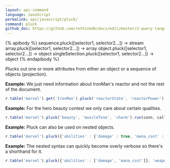 ```yaml
---
layout: api-command 
language: JavaScript
permalink: api/javascript/pluck/
command: pluck
github_doc: https://github.com/rethinkdb/docs/edit/master/2-query-language/api/javascript/document-manipulation/pluck.md
---
```


{% apibody %}
sequence.pluck([selector1, selector2...]) &rarr; stream
array.pluck([selector1, selector2...]) &rarr; array
object.pluck([selector1, selector2...]) &rarr; object
singleSelection.pluck([selector1, selector2...]) &rarr; object
{% endapibody %}

Plucks out one or more attributes from either an object or a sequence of objects
(projection).

__Example:__ We just need information about IronMan's reactor and not the rest of the
document.

```js
r.table('marvel').get('IronMan').pluck('reactorState', 'reactorPower').run(conn, callback)
```


__Example:__ For the hero beauty contest we only care about certain qualities.

```js
r.table('marvel').pluck('beauty', 'muscleTone', 'charm').run(conn, callback)
```


__Example:__ Pluck can also be used on nested objects.

```js
r.table('marvel').pluck({'abilities' : {'damage' : true, 'mana_cost' : true}, 'weapons' : true}).run(conn, callback)
```


__Example:__ The nested syntax can quickly become overly verbose so there's a shorthand for it.

```js
r.table('marvel').pluck({'abilities' : ['damage', 'mana_cost']}, 'weapons').run(conn, callback)
```
